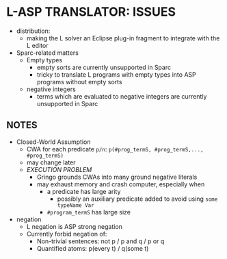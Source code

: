 # L-ASP TRANSLATOR: ISSUES
- distribution:
  - making the L solver an Eclipse plug-in fragment to integrate with the L editor
- Sparc-related matters
  - Empty types
    - empty sorts are currently unsupported in Sparc
    - tricky to translate L programs with empty types into ASP programs without empty sorts
  - negative integers
    - terms which are evaluated to negative integers are currently unsupported in Sparc
    
## NOTES
- Closed-World Assumption
  - CWA for each predicate `p/n`: `p(#prog_termS, #prog_termS,..., #prog_termS)`
  - may change later
  - *EXECUTION PROBLEM*
    - Gringo grounds CWAs into many ground negative literals
    - may exhaust memory and crash computer, especially when
      - a predicate has large arity
        - possibly an auxiliary predicate added to avoid using `some typeName Var`
      - `#program_termS` has large size
- negation
  - L negation is ASP strong negation
  - Currently forbid negation of:
    - Non-trivial sentences: not p / p and q / p or q
    - Quantified atoms: p(every t) / q(some t)
